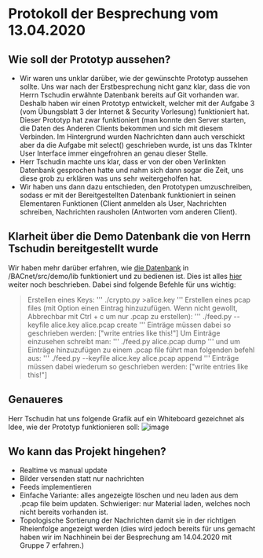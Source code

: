 ﻿# Protokoll der Besprechung vom 13.04.2020

## Wie soll der Prototyp aussehen?
* Wir waren uns unklar darüber, wie der gewünschte Prototyp aussehen sollte. Uns war nach der Erstbesprechung nicht ganz klar, dass die von Herrn Tschudin erwähnte Datenbank bereits auf Git vorhanden war. Deshalb haben wir einen Prototyp entwickelt, welcher mit der Aufgabe 3 (vom Übungsblatt 3 der Internet & Security Vorlesung) funktioniert hat. Dieser Prototyp hat zwar funktioniert (man konnte den Server starten, die Daten des Anderen Clients bekommen und sich mit diesem Verbinden. Im Hintergrund wurden Nachrichten dann auch verschickt aber da die Aufgabe mit select() geschrieben wurde, ist uns das TkInter User Interface immer eingefrohren an genau dieser Stelle.
* Herr Tschudin machte uns klar, dass er von der oben Verlinkten Datenbank gesprochen hatte und nahm sich dann sogar die Zeit, uns diese grob zu erklären was uns sehr weitergeholfen hat.
* Wir haben uns dann dazu entschieden, den Prototypen umzuschreiben, sodass er mit der Bereitgestellten Datenbank funktioniert in seinen Elementaren Funktionen (Client anmelden als User, Nachrichten schreiben, Nachrichten rausholen (Antworten vom anderen Client).

## Klarheit über die Demo Datenbank die von Herrn Tschudin bereitgestellt wurde
Wir haben mehr darüber erfahren, wie [die Datenbank](https://github.com/cn-uofbasel/BACnet/tree/master/src/demo/lib) in /BACnet/src/demo/lib funktioniert und zu bedienen ist. Dies ist alles [hier](https://github.com/cn-uofbasel/BACnet/blob/master/src/demo/README.md) weiter noch beschrieben. Dabei sind folgende Befehle für uns wichtig:

> Erstellen eines Keys:
> '''
> ./crypto.py >alice.key
> '''
> Erstellen eines pcap files (mit Option einen Eintrag hinzuzufügen. Wenn nicht gewollt, Abbrechbar mit Ctrl + c um nur .pcap zu erstellen):
> '''
> ./feed.py --keyfile alice.key alice.pcap create
> '''
> Einträge müssen dabei so geschrieben werden: \["write entries like this!"]
> Um Einträge einzusehen schreibt man:
> '''
> ./feed.py alice.pcap dump 
> '''
> und um Einträge hinzuzufügen zu einem .pcap file führt man folgenden befehl aus:
> '''
> ./feed.py --keyfile alice.key alice.pcap append
> '''
> Einträge müssen dabei wiederum so geschrieben werden: \["write entries like this!"]

## Genaueres
Herr Tschudin hat uns folgende Grafik auf ein Whiteboard gezeichnet als Idee, wie der Prototyp funktionieren soll:
![image](Grafiken/.../Grafiken/Datenbank.jpeg)

## Wo kann das Projekt hingehen?
* Realtime vs manual update
* Bilder versenden statt nur nachrichten
* Feeds implementieren
* Einfache Variante: alles angezeigte löschen und neu laden aus dem .pcap file beim updaten. Schwieriger: nur Material laden, welches noch nicht bereits vorhanden ist.
* Topologische Sortierung der Nachrichten damit sie in der richtigen Rheienfolge angezeigt werden (dies wird jedoch bereits für uns gemacht haben wir im Nachhinein bei der Besprechung am 14.04.2020 mit Gruppe 7 erfahren.)

